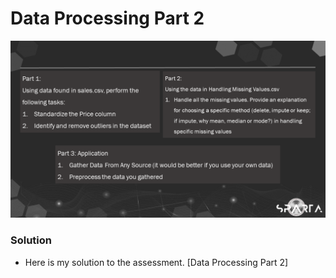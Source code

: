 # Data Processing Part 2

![outcome](./SP702_W4.png)


### Solution
- Here is my solution to the assessment. [Data Processing Part 2]
